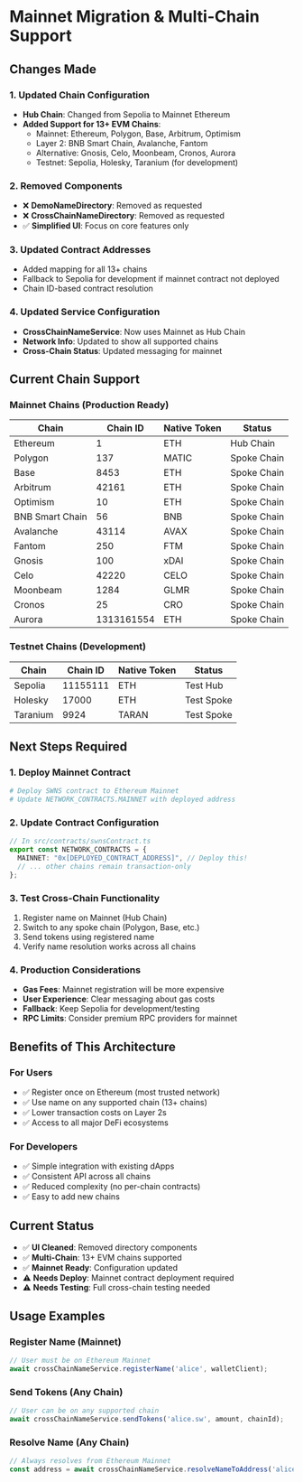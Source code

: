 # Mainnet Migration & Multi-Chain Support

## Changes Made

### 1. Updated Chain Configuration
- **Hub Chain**: Changed from Sepolia to Mainnet Ethereum
- **Added Support for 13+ EVM Chains**:
  - Mainnet: Ethereum, Polygon, Base, Arbitrum, Optimism
  - Layer 2: BNB Smart Chain, Avalanche, Fantom
  - Alternative: Gnosis, Celo, Moonbeam, Cronos, Aurora
  - Testnet: Sepolia, Holesky, Taranium (for development)

### 2. Removed Components
- ❌ **DemoNameDirectory**: Removed as requested
- ❌ **CrossChainNameDirectory**: Removed as requested
- ✅ **Simplified UI**: Focus on core features only

### 3. Updated Contract Addresses
- Added mapping for all 13+ chains
- Fallback to Sepolia for development if mainnet contract not deployed
- Chain ID-based contract resolution

### 4. Updated Service Configuration
- **CrossChainNameService**: Now uses Mainnet as Hub Chain
- **Network Info**: Updated to show all supported chains
- **Cross-Chain Status**: Updated messaging for mainnet

## Current Chain Support

### Mainnet Chains (Production Ready)
| Chain | Chain ID | Native Token | Status |
|-------|----------|--------------|---------|
| Ethereum | 1 | ETH | Hub Chain |
| Polygon | 137 | MATIC | Spoke Chain |
| Base | 8453 | ETH | Spoke Chain |
| Arbitrum | 42161 | ETH | Spoke Chain |
| Optimism | 10 | ETH | Spoke Chain |
| BNB Smart Chain | 56 | BNB | Spoke Chain |
| Avalanche | 43114 | AVAX | Spoke Chain |
| Fantom | 250 | FTM | Spoke Chain |
| Gnosis | 100 | xDAI | Spoke Chain |
| Celo | 42220 | CELO | Spoke Chain |
| Moonbeam | 1284 | GLMR | Spoke Chain |
| Cronos | 25 | CRO | Spoke Chain |
| Aurora | 1313161554 | ETH | Spoke Chain |

### Testnet Chains (Development)
| Chain | Chain ID | Native Token | Status |
|-------|----------|--------------|---------|
| Sepolia | 11155111 | ETH | Test Hub |
| Holesky | 17000 | ETH | Test Spoke |
| Taranium | 9924 | TARAN | Test Spoke |

## Next Steps Required

### 1. Deploy Mainnet Contract
```bash
# Deploy SWNS contract to Ethereum Mainnet
# Update NETWORK_CONTRACTS.MAINNET with deployed address
```

### 2. Update Contract Configuration
```typescript
// In src/contracts/swnsContract.ts
export const NETWORK_CONTRACTS = {
  MAINNET: "0x[DEPLOYED_CONTRACT_ADDRESS]", // Deploy this!
  // ... other chains remain transaction-only
};
```

### 3. Test Cross-Chain Functionality
1. Register name on Mainnet (Hub Chain)
2. Switch to any spoke chain (Polygon, Base, etc.)
3. Send tokens using registered name
4. Verify name resolution works across all chains

### 4. Production Considerations
- **Gas Fees**: Mainnet registration will be more expensive
- **User Experience**: Clear messaging about gas costs
- **Fallback**: Keep Sepolia for development/testing
- **RPC Limits**: Consider premium RPC providers for mainnet

## Benefits of This Architecture

### For Users
- ✅ Register once on Ethereum (most trusted network)
- ✅ Use name on any supported chain (13+ chains)
- ✅ Lower transaction costs on Layer 2s
- ✅ Access to all major DeFi ecosystems

### For Developers
- ✅ Simple integration with existing dApps
- ✅ Consistent API across all chains
- ✅ Reduced complexity (no per-chain contracts)
- ✅ Easy to add new chains

## Current Status
- ✅ **UI Cleaned**: Removed directory components
- ✅ **Multi-Chain**: 13+ EVM chains supported
- ✅ **Mainnet Ready**: Configuration updated
- ⚠️ **Needs Deploy**: Mainnet contract deployment required
- ⚠️ **Needs Testing**: Full cross-chain testing needed

## Usage Examples

### Register Name (Mainnet)
```typescript
// User must be on Ethereum Mainnet
await crossChainNameService.registerName('alice', walletClient);
```

### Send Tokens (Any Chain)
```typescript
// User can be on any supported chain
await crossChainNameService.sendTokens('alice.sw', amount, chainId);
```

### Resolve Name (Any Chain)
```typescript
// Always resolves from Ethereum Mainnet
const address = await crossChainNameService.resolveNameToAddress('alice.sw');
```
